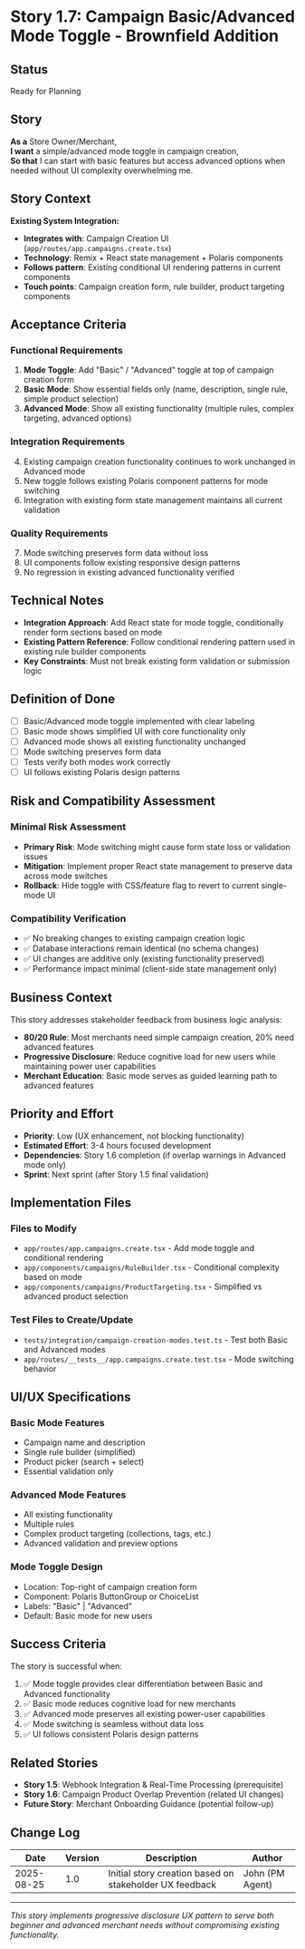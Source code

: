 # Story 1.7: Campaign Basic/Advanced Mode Toggle - Brownfield Addition

## Status
Ready for Planning

## Story

**As a** Store Owner/Merchant,  
**I want** a simple/advanced mode toggle in campaign creation,  
**So that** I can start with basic features but access advanced options when needed without UI complexity overwhelming me.

## Story Context

**Existing System Integration:**
- **Integrates with**: Campaign Creation UI (`app/routes/app.campaigns.create.tsx`)
- **Technology**: Remix + React state management + Polaris components
- **Follows pattern**: Existing conditional UI rendering patterns in current components
- **Touch points**: Campaign creation form, rule builder, product targeting components

## Acceptance Criteria

### Functional Requirements

1. **Mode Toggle**: Add "Basic" / "Advanced" toggle at top of campaign creation form
2. **Basic Mode**: Show essential fields only (name, description, single rule, simple product selection)
3. **Advanced Mode**: Show all existing functionality (multiple rules, complex targeting, advanced options)

### Integration Requirements

4. Existing campaign creation functionality continues to work unchanged in Advanced mode
5. New toggle follows existing Polaris component patterns for mode switching
6. Integration with existing form state management maintains all current validation

### Quality Requirements

7. Mode switching preserves form data without loss
8. UI components follow existing responsive design patterns
9. No regression in existing advanced functionality verified

## Technical Notes

- **Integration Approach**: Add React state for mode toggle, conditionally render form sections based on mode
- **Existing Pattern Reference**: Follow conditional rendering pattern used in existing rule builder components
- **Key Constraints**: Must not break existing form validation or submission logic

## Definition of Done

- [ ] Basic/Advanced mode toggle implemented with clear labeling
- [ ] Basic mode shows simplified UI with core functionality only
- [ ] Advanced mode shows all existing functionality unchanged
- [ ] Mode switching preserves form data
- [ ] Tests verify both modes work correctly
- [ ] UI follows existing Polaris design patterns

## Risk and Compatibility Assessment

### Minimal Risk Assessment

- **Primary Risk**: Mode switching might cause form state loss or validation issues
- **Mitigation**: Implement proper React state management to preserve data across mode switches
- **Rollback**: Hide toggle with CSS/feature flag to revert to current single-mode UI

### Compatibility Verification

- ✅ No breaking changes to existing campaign creation logic
- ✅ Database interactions remain identical (no schema changes)
- ✅ UI changes are additive only (existing functionality preserved)
- ✅ Performance impact minimal (client-side state management only)

## Business Context

This story addresses stakeholder feedback from business logic analysis:
- **80/20 Rule**: Most merchants need simple campaign creation, 20% need advanced features
- **Progressive Disclosure**: Reduce cognitive load for new users while maintaining power user capabilities
- **Merchant Education**: Basic mode serves as guided learning path to advanced features

## Priority and Effort

- **Priority**: Low (UX enhancement, not blocking functionality)
- **Estimated Effort**: 3-4 hours focused development
- **Dependencies**: Story 1.6 completion (if overlap warnings in Advanced mode only)
- **Sprint**: Next sprint (after Story 1.5 final validation)

## Implementation Files

### Files to Modify
- `app/routes/app.campaigns.create.tsx` - Add mode toggle and conditional rendering
- `app/components/campaigns/RuleBuilder.tsx` - Conditional complexity based on mode
- `app/components/campaigns/ProductTargeting.tsx` - Simplified vs advanced product selection

### Test Files to Create/Update
- `tests/integration/campaign-creation-modes.test.ts` - Test both Basic and Advanced modes
- `app/routes/__tests__/app.campaigns.create.test.tsx` - Mode switching behavior

## UI/UX Specifications

### Basic Mode Features
- Campaign name and description
- Single rule builder (simplified)
- Product picker (search + select)
- Essential validation only

### Advanced Mode Features  
- All existing functionality
- Multiple rules
- Complex product targeting (collections, tags, etc.)
- Advanced validation and preview options

### Mode Toggle Design
- Location: Top-right of campaign creation form
- Component: Polaris ButtonGroup or ChoiceList
- Labels: "Basic" | "Advanced"
- Default: Basic mode for new users

## Success Criteria

The story is successful when:

1. ✅ Mode toggle provides clear differentiation between Basic and Advanced functionality
2. ✅ Basic mode reduces cognitive load for new merchants
3. ✅ Advanced mode preserves all existing power-user capabilities
4. ✅ Mode switching is seamless without data loss
5. ✅ UI follows consistent Polaris design patterns

## Related Stories

- **Story 1.5**: Webhook Integration & Real-Time Processing (prerequisite)
- **Story 1.6**: Campaign Product Overlap Prevention (related UI changes)
- **Future Story**: Merchant Onboarding Guidance (potential follow-up)

## Change Log

| Date | Version | Description | Author |
|------|---------|-------------|--------|
| 2025-08-25 | 1.0 | Initial story creation based on stakeholder UX feedback | John (PM Agent) |

---

*This story implements progressive disclosure UX pattern to serve both beginner and advanced merchant needs without compromising existing functionality.*
